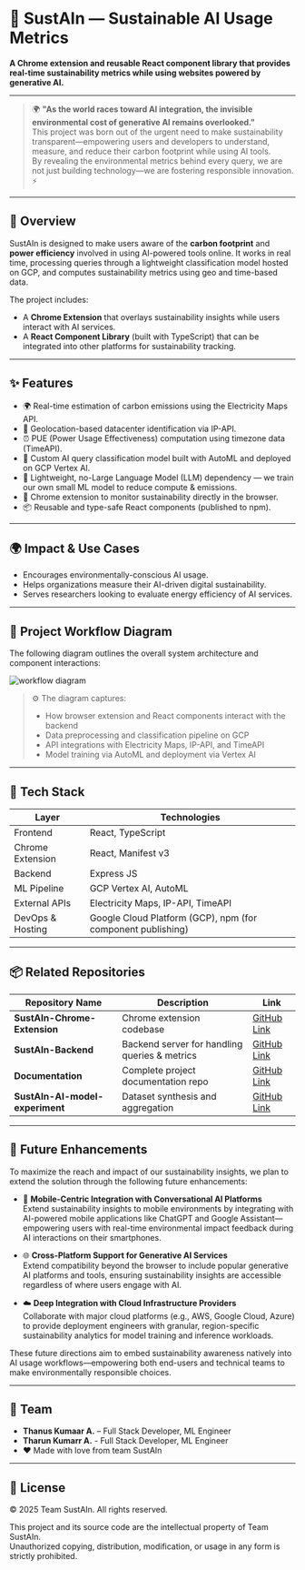 # 🌱 SustAIn — Sustainable AI Usage Metrics

**A Chrome extension and reusable React component library that provides real-time sustainability metrics while using websites powered by generative AI.**

---

> 🌍 **"As the world races toward AI integration, the invisible environmental cost of generative AI remains overlooked."**  
> This project was born out of the urgent need to make sustainability transparent—empowering users and developers to understand, measure, and reduce their carbon footprint while using AI tools.  
> By revealing the environmental metrics behind every query, we are not just building technology—we are fostering responsible innovation. ⚡

---

## 🚀 Overview

SustAIn is designed to make users aware of the **carbon footprint** and **power efficiency** involved in using AI-powered tools online. It works in real time, processing queries through a lightweight classification model hosted on GCP, and computes sustainability metrics using geo and time-based data.

The project includes:

- A **Chrome Extension** that overlays sustainability insights while users interact with AI services.
- A **React Component Library** (built with TypeScript) that can be integrated into other platforms for sustainability tracking.

---

## ✨ Features

- 🌍 Real-time estimation of carbon emissions using the Electricity Maps API.
- 📍 Geolocation-based datacenter identification via IP-API.
- ⏰ PUE (Power Usage Effectiveness) computation using timezone data (TimeAPI).
- 🧠 Custom AI query classification model built with AutoML and deployed on GCP Vertex AI.
- 🔌 Lightweight, no-Large Language Model (LLM) dependency — we train our own small ML model to reduce compute & emissions.
- 🧩 Chrome extension to monitor sustainability directly in the browser.
- 📦 Reusable and type-safe React components (published to npm).

---

## 🌍 Impact & Use Cases

- Encourages environmentally-conscious AI usage.
- Helps organizations measure their AI-driven digital sustainability.
- Serves researchers looking to evaluate energy efficiency of AI services.

---

## 🧭 Project Workflow Diagram

The following diagram outlines the overall system architecture and component interactions:

![workflow diagram](https://github.com/user-attachments/assets/32289700-86c4-43fe-8faf-91b24bfd34a8)


> ⚙️ The diagram captures:
> - How browser extension and React components interact with the backend
> - Data preprocessing and classification pipeline on GCP
> - API integrations with Electricity Maps, IP-API, and TimeAPI
> - Model training via AutoML and deployment via Vertex AI

---

## 🧰 Tech Stack

| Layer           | Technologies                                                                 |
|-----------------|------------------------------------------------------------------------------|
| Frontend        | React, TypeScript                                                            |
| Chrome Extension| React, Manifest v3                                                           |
| Backend         | Express JS                                                                   |
| ML Pipeline     | GCP Vertex AI, AutoML                                                        |
| External APIs   | Electricity Maps, IP-API, TimeAPI                                            |
| DevOps & Hosting| Google Cloud Platform (GCP), npm (for component publishing)                  |

---

## 📦 Related Repositories

| Repository Name                        | Description                                     | Link |
|----------------------------------------|-------------------------------------------------|------|
| **SustAIn-Chrome-Extension**           | Chrome extension codebase                       | [GitHub Link](https://github.com/SustAIn-GDG/SustAIn-Chrome-Extension) |
| **SustAIn-Backend**                    | Backend server for handling queries & metrics   | [GitHub Link](https://github.com/SustAIn-GDG/SustAIn-Backend) |
| **Documentation**                      | Complete project documentation repo             | [GitHub Link](https://github.com/SustAIn-GDG/Documentation) |
| **SustAIn-AI-model-experiment**        | Dataset synthesis and aggregation               | [GitHub Link](https://github.com/SustAIn-GDG/SustAIn-AI-model-experiment) |


---

## 🔮 Future Enhancements

To maximize the reach and impact of our sustainability insights, we plan to extend the solution through the following future enhancements:

- 📱 **Mobile-Centric Integration with Conversational AI Platforms**  
  Extend sustainability insights to mobile environments by integrating with AI-powered mobile applications like ChatGPT and Google Assistant—empowering users with real-time environmental impact feedback during AI interactions on their smartphones.

- 🌐 **Cross-Platform Support for Generative AI Services**  
  Extend compatibility beyond the browser to include popular generative AI platforms and tools, ensuring sustainability insights are accessible regardless of where users engage with AI.

- ☁️ **Deep Integration with Cloud Infrastructure Providers**  
  Collaborate with major cloud platforms (e.g., AWS, Google Cloud, Azure) to provide deployment engineers with granular, region-specific sustainability analytics for model training and inference workloads.

These future directions aim to embed sustainability awareness natively into AI usage workflows—empowering both end-users and technical teams to make environmentally responsible choices.

---

## 👥 Team

- **Thanus Kumaar A.** – Full Stack Developer, ML Engineer
- **Tharun Kumarr A.** - Full Stack Developer, ML Engineer
- ❤️ Made with love from team SustAIn

---

## 📜 License
© 2025 Team SustAIn. All rights reserved.

This project and its source code are the intellectual property of Team SustAIn.  
Unauthorized copying, distribution, modification, or usage in any form is strictly prohibited.
